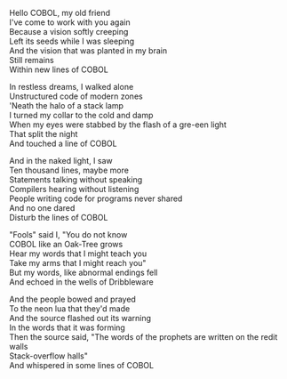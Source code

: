 Hello COBOL, my old friend  
I've come to work with you again  
Because a vision softly creeping  
Left its seeds while I was sleeping  
And the vision that was planted in my brain  
Still remains  
Within new lines of COBOL  

In restless dreams, I walked alone  
Unstructured code of modern zones  
'Neath the halo of a stack lamp  
I turned my collar to the cold and damp  
When my eyes were stabbed by the flash of a gre-een light  
That split the night  
And touched a line of COBOL  

And in the naked light, I saw  
Ten thousand lines, maybe more  
Statements talking without speaking  
Compilers hearing without listening  
People writing code for programs never shared  
And no one dared  
Disturb the lines of COBOL  

"Fools" said I, "You do not know  
COBOL like an Oak-Tree grows  
Hear my words that I might teach you  
Take my arms that I might reach you"  
But my words, like abnormal endings fell  
And echoed in the wells of Dribbleware  

And the people bowed and prayed  
To the neon lua that they'd made  
And the source flashed out its warning  
In the words that it was forming  
Then the source said, "The words of the prophets are written on the redit walls  
Stack-overflow halls"  
And whispered in some lines of COBOL  
